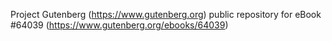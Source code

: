 Project Gutenberg (https://www.gutenberg.org) public repository for eBook #64039 (https://www.gutenberg.org/ebooks/64039)
